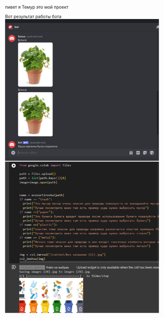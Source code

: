 пивет я Темур это мой проект

Вот результат работы бота
![Alt Text](https://github.com/kzangel20111/AI-bot/blob/main/%D0%A1%D0%BD%D0%B8%D0%BC%D0%BE%D0%BA%20%D1%8D%D0%BA%D1%80%D0%B0%D0%BD%D0%B0%202024-08-17%20141318.png)
![Alt Text](https://github.com/kzangel20111/AI-bot/blob/main/%D0%A1%D0%BD%D0%B8%D0%BC%D0%BE%D0%BA%20%D1%8D%D0%BA%D1%80%D0%B0%D0%BD%D0%B0%202024-08-17%20141444.png)
